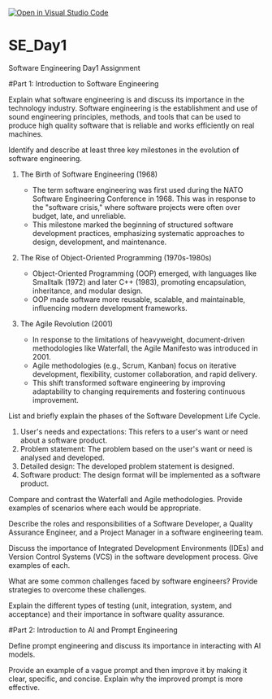 [![Open in Visual Studio Code](https://classroom.github.com/assets/open-in-vscode-2e0aaae1b6195c2367325f4f02e2d04e9abb55f0b24a779b69b11b9e10269abc.svg)](https://classroom.github.com/online_ide?assignment_repo_id=18812504&assignment_repo_type=AssignmentRepo)
# SE_Day1
Software Engineering Day1 Assignment

#Part 1: Introduction to Software Engineering

Explain what software engineering is and discuss its importance in the technology industry.
Software engineering is the establishment and use of sound engineering principles, methods, and tools that can be used to produce high quality software that is reliable and works efficiently on real machines.


Identify and describe at least three key milestones in the evolution of software engineering.
1. The Birth of Software Engineering (1968)
   - The term software engineering was first used during the NATO Software Engineering Conference in 1968. This was in response to the "software crisis," where software projects were often over budget, late, and unreliable.
   - This milestone marked the beginning of structured software development practices, emphasizing systematic approaches to design, development, and maintenance.

2. The Rise of Object-Oriented Programming (1970s-1980s)
   - Object-Oriented Programming (OOP) emerged, with languages like Smalltalk (1972) and later C++ (1983), promoting encapsulation, inheritance, and modular design.
   - OOP made software more reusable, scalable, and maintainable, influencing modern development frameworks.

3. The Agile Revolution (2001)
   - In response to the limitations of heavyweight, document-driven methodologies like Waterfall, the Agile Manifesto was introduced in 2001.
   - Agile methodologies (e.g., Scrum, Kanban) focus on iterative development, flexibility, customer collaboration, and rapid delivery.
   - This shift transformed software engineering by improving adaptability to changing requirements and fostering continuous improvement.

List and briefly explain the phases of the Software Development Life Cycle.
1. User's needs and expectations: This refers to a user's want or need about a software product.
2. Problem statement: The problem based on the user's want or need is analysed and developed.
4. Detailed design: The developed problem statement is designed.
5. Software product: The design format will be implemented as a software product.

Compare and contrast the Waterfall and Agile methodologies. Provide examples of scenarios where each would be appropriate.


Describe the roles and responsibilities of a Software Developer, a Quality Assurance Engineer, and a Project Manager in a software engineering team.


Discuss the importance of Integrated Development Environments (IDEs) and Version Control Systems (VCS) in the software development process. Give examples of each.


What are some common challenges faced by software engineers? Provide strategies to overcome these challenges.


Explain the different types of testing (unit, integration, system, and acceptance) and their importance in software quality assurance.


#Part 2: Introduction to AI and Prompt Engineering


Define prompt engineering and discuss its importance in interacting with AI models.


Provide an example of a vague prompt and then improve it by making it clear, specific, and concise. Explain why the improved prompt is more effective.
